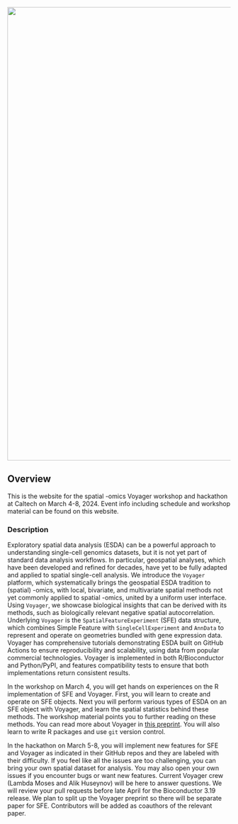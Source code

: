 <br/>

<img src="https://github.com/pachterlab/voyager/raw/documentation/vignettes/voyager.jpg" width="1024"/>

## Overview
This is the website for the spatial -omics Voyager workshop and hackathon at Caltech on March 4-8, 2024. Event info including schedule and workshop material can be found on this website.

### Description

Exploratory spatial data analysis (ESDA) can be a powerful approach to understanding single-cell genomics datasets, but it is not yet part of standard data analysis workflows. In particular, geospatial analyses, which have been developed and refined for decades, have yet to be fully adapted and applied to spatial single-cell analysis. We introduce the `Voyager` platform, which systematically brings the geospatial ESDA tradition to (spatial) -omics, with local, bivariate, and multivariate spatial methods not yet commonly applied to spatial -omics, united by a uniform user interface. Using `Voyager`, we showcase biological insights that can be derived with its methods, such as biologically relevant negative spatial autocorrelation. Underlying `Voyager` is the `SpatialFeatureExperiment` (SFE) data structure, which combines Simple Feature with `SingleCellExperiment` and `AnnData` to represent and operate on geometries bundled with gene expression data. Voyager has comprehensive tutorials demonstrating ESDA built on GitHub Actions to ensure reproducibility and scalability, using data from popular commercial technologies. Voyager is implemented in both R/Bioconductor and Python/PyPI, and features compatibility tests to ensure that both implementations return consistent results. 

In the workshop on March 4, you will get hands on experiences on the R implementation of SFE and Voyager. First, you will learn to create and operate on SFE objects. Next you will perform various types of ESDA on an SFE object with Voyager, and learn the spatial statistics behind these methods. The workshop material points you to further reading on these methods. You can read more about Voyager in [this preprint](https://www.biorxiv.org/content/10.1101/2023.07.20.549945v1?ct=). You will also learn to write R packages and use `git` version control.

In the hackathon on March 5-8, you will implement new features for SFE and Voyager as indicated in their GitHub repos and they are labeled with their difficulty. If you feel like all the issues are too challenging, you can bring your own spatial dataset for analysis. You may also open your own issues if you encounter bugs or want new features. Current Voyager crew (Lambda Moses and Alik Huseynov) will be here to answer questions. We will review your pull requests before late April for the Bioconductor 3.19 release. We plan to split up the Voyager preprint so there will be separate paper for SFE. Contributors will be added as coauthors of the relevant paper.
